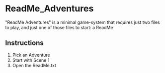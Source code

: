 # ReadMe_Adventures
"ReadMe Adventures" is a minimal game-system that requires just two files to play, and just one of those files to start: a ReadMe

## Instructions
1. Pick an Adventure
2. Start with Scene 1
3. Open the ReadMe.txt
